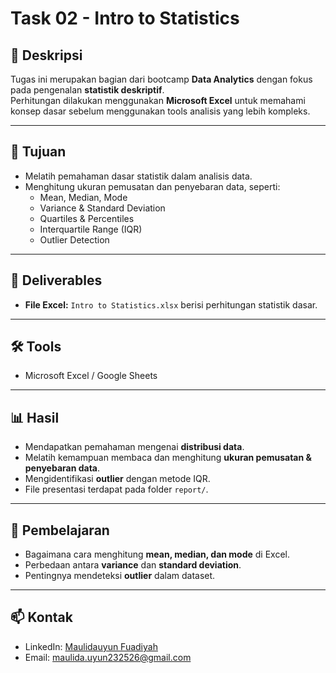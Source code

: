 # Task 02 - Intro to Statistics  

## 📌 Deskripsi  
Tugas ini merupakan bagian dari bootcamp **Data Analytics** dengan fokus pada pengenalan **statistik deskriptif**.  
Perhitungan dilakukan menggunakan **Microsoft Excel** untuk memahami konsep dasar sebelum menggunakan tools analisis yang lebih kompleks.  

---

## 🎯 Tujuan  
- Melatih pemahaman dasar statistik dalam analisis data.  
- Menghitung ukuran pemusatan dan penyebaran data, seperti:  
  - Mean, Median, Mode  
  - Variance & Standard Deviation  
  - Quartiles & Percentiles  
  - Interquartile Range (IQR)  
  - Outlier Detection  

---

## 📂 Deliverables  
- **File Excel:** `Intro to Statistics.xlsx` berisi perhitungan statistik dasar.  

---

## 🛠 Tools  
- Microsoft Excel / Google Sheets  

---

## 📊 Hasil  
- Mendapatkan pemahaman mengenai **distribusi data**.  
- Melatih kemampuan membaca dan menghitung **ukuran pemusatan & penyebaran data**.  
- Mengidentifikasi **outlier** dengan metode IQR.
- File presentasi terdapat pada folder `report/`. 

---

## 📘 Pembelajaran  
- Bagaimana cara menghitung **mean, median, dan mode** di Excel.  
- Perbedaan antara **variance** dan **standard deviation**.  
- Pentingnya mendeteksi **outlier** dalam dataset.  

---

## 📫 Kontak  
- LinkedIn: [Maulidauyun Fuadiyah](https://www.linkedin.com/in/maulidauyun-fuadiyah-14569716a/)  
- Email: maulida.uyun232526@gmail.com  
